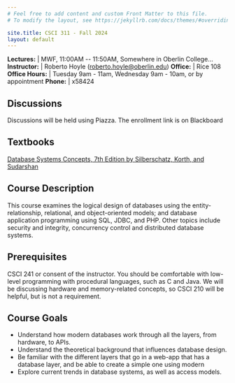 ```yaml
---
# Feel free to add content and custom Front Matter to this file.
# To modify the layout, see https://jekyllrb.com/docs/themes/#overriding-theme-defaults

site.title: CSCI 311 - Fall 2024
layout: default
---
```


**Lectures:** | MWF, 11:00AM -- 11:50AM, Somewhere in Oberlin College...
**Instructor:** | Roberto Hoyle (roberto.hoyle@oberlin.edu)
**Office:** | Rice 108
**Office Hours:** | Tuesday 9am - 11am, Wednesday 9am - 10am, or by appointment
**Phone:** | x58424

## Discussions
Discussions will be held using Piazza.  The enrollment link is on Blackboard

## Textbooks
[Database Systems Concepts, 7th Edition by Silberschatz, Korth, and Sudarshan](https://www.db-book.com/db7/index.html)


## Course Description

This course examines the logical design of databases using the entity-relationship,
relational, and object-oriented models; and database application programming using SQL,
JDBC, and PHP. Other topics include security and integrity, concurrency control and
distributed database systems.

## Prerequisites

CSCI 241 or consent of the instructor.  You should be comfortable with low-level
programming with procedural languages, such as C and Java.  We will be discussing
hardware and memory-related concepts, so CSCI 210 will be helpful, but is not a
requirement.

## Course Goals

* Understand how modern databases work through all the layers, from hardware, to APIs.
* Understand the theoretical background that influences database design.
* Be familiar with the different layers that go in a web-app that has a database layer, and be able to create a simple one using modern
* Explore current trends in database systems, as well as access models.